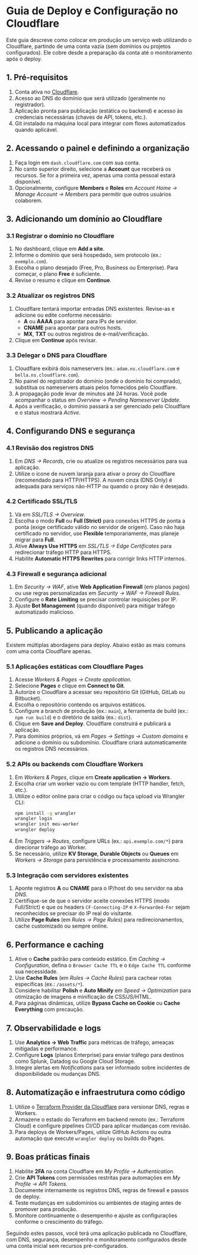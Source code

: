# Guia de Deploy e Configuração no Cloudflare

Este guia descreve como colocar em produção um serviço web utilizando o Cloudflare, partindo de uma conta vazia (sem domínios ou projetos configurados). Ele cobre desde a preparação da conta até o monitoramento após o deploy.

## 1. Pré-requisitos

1. Conta ativa no [Cloudflare](https://dash.cloudflare.com/).
2. Acesso ao DNS do domínio que será utilizado (geralmente no registrador).
3. Aplicação pronta para publicação (estática ou backend) e acesso às credenciais necessárias (chaves de API, tokens, etc.).
4. Git instalado na máquina local para integrar com flows automatizados quando aplicável.

## 2. Acessando o painel e definindo a organização

1. Faça login em `dash.cloudflare.com` com sua conta.
2. No canto superior direito, selecione a **Account** que receberá os recursos. Se for a primeira vez, apenas uma conta pessoal estará disponível.
3. Opcionalmente, configure **Members** e **Roles** em *Account Home → Manage Account → Members* para permitir que outros usuários colaborem.

## 3. Adicionando um domínio ao Cloudflare

### 3.1 Registrar o domínio no Cloudflare

1. No dashboard, clique em **Add a site**.
2. Informe o domínio que será hospedado, sem protocolo (ex.: `exemplo.com`).
3. Escolha o plano desejado (Free, Pro, Business ou Enterprise). Para começar, o plano **Free** é suficiente.
4. Revise o resumo e clique em **Continue**.

### 3.2 Atualizar os registros DNS

1. Cloudflare tentará importar entradas DNS existentes. Revise-as e adicione ou edite conforme necessário:
   - **A** ou **AAAA** para apontar para IPs de servidor.
   - **CNAME** para apontar para outros hosts.
   - **MX**, **TXT** ou outros registros de e-mail/verificação.
2. Clique em **Continue** após revisar.

### 3.3 Delegar o DNS para Cloudflare

1. Cloudflare exibirá dois nameservers (ex.: `adam.ns.cloudflare.com` e `bella.ns.cloudflare.com`).
2. No painel do registrador do domínio (onde o domínio foi comprado), substitua os nameservers atuais pelos fornecidos pelo Cloudflare.
3. A propagação pode levar de minutos até 24 horas. Você pode acompanhar o status em *Overview → Pending Nameserver Update*.
4. Após a verificação, o domínio passará a ser gerenciado pelo Cloudflare e o status mostrará *Active*.

## 4. Configurando DNS e segurança

### 4.1 Revisão dos registros DNS

1. Em *DNS → Records*, crie ou atualize os registros necessários para sua aplicação.
2. Utilize o ícone de nuvem laranja para ativar o proxy do Cloudflare (recomendado para HTTP/HTTPS). A nuvem cinza (DNS Only) é adequada para serviços não-HTTP ou quando o proxy não é desejado.

### 4.2 Certificado SSL/TLS

1. Vá em *SSL/TLS → Overview*.
2. Escolha o modo **Full** ou **Full (Strict)** para conexões HTTPS de ponta a ponta (exige certificado válido no servidor de origem). Caso não haja certificado no servidor, use **Flexible** temporariamente, mas planeje migrar para **Full**.
3. Ative **Always Use HTTPS** em *SSL/TLS → Edge Certificates* para redirecionar tráfego HTTP para HTTPS.
4. Habilite **Automatic HTTPS Rewrites** para corrigir links HTTP internos.

### 4.3 Firewall e segurança adicional

1. Em *Security → WAF*, ative **Web Application Firewall** (em planos pagos) ou use regras personalizadas em *Security → WAF → Firewall Rules*.
2. Configure o **Rate Limiting** se precisar controlar requisições por IP.
3. Ajuste **Bot Management** (quando disponível) para mitigar tráfego automatizado malicioso.

## 5. Publicando a aplicação

Existem múltiplas abordagens para deploy. Abaixo estão as mais comuns com uma conta Cloudflare apenas.

### 5.1 Aplicações estáticas com Cloudflare Pages

1. Acesse *Workers & Pages → Create application*.
2. Selecione **Pages** e clique em **Connect to Git**.
3. Autorize o Cloudflare a acessar seu repositório Git (GitHub, GitLab ou Bitbucket).
4. Escolha o repositório contendo os arquivos estáticos.
5. Configure a branch de produção (ex.: `main`), a ferramenta de build (ex.: `npm run build`) e o diretório de saída (ex.: `dist`).
6. Clique em **Save and Deploy**. Cloudflare construirá e publicará a aplicação.
7. Para domínios próprios, vá em *Pages → Settings → Custom domains* e adicione o domínio ou subdomínio. Cloudflare criará automaticamente os registros DNS necessários.

### 5.2 APIs ou backends com Cloudflare Workers

1. Em *Workers & Pages*, clique em **Create application → Workers**.
2. Escolha criar um worker vazio ou com template (HTTP handler, fetch, etc.).
3. Utilize o editor online para criar o código ou faça upload via Wrangler CLI:
   ```bash
   npm install -g wrangler
   wrangler login
   wrangler init meu-worker
   wrangler deploy
   ```
4. Em *Triggers → Routes*, configure URLs (ex.: `api.exemplo.com/*`) para direcionar tráfego ao Worker.
5. Se necessário, utilize **KV Storage**, **Durable Objects** ou **Queues** em *Workers → Storage* para persistência e processamento assíncrono.

### 5.3 Integração com servidores existentes

1. Aponte registros **A** ou **CNAME** para o IP/host do seu servidor na aba *DNS*.
2. Certifique-se de que o servidor aceite conexões HTTPS (modo Full/Strict) e que os headers `CF-Connecting-IP` e `X-Forwarded-For` sejam reconhecidos se precisar do IP real do visitante.
3. Utilize **Page Rules** (em *Rules → Page Rules*) para redirecionamentos, cache customizado ou sempre online.

## 6. Performance e caching

1. Ative o **Cache** padrão para conteúdo estático. Em *Caching → Configuration*, defina o `Browser Cache TTL` e o `Edge Cache TTL` conforme sua necessidade.
2. Use **Cache Rules** (em *Rules → Cache Rules*) para cachear rotas específicas (ex.: `/assets/*`).
3. Considere habilitar **Polish** e **Auto Minify** em *Speed → Optimization* para otimização de imagens e minificação de CSS/JS/HTML.
4. Para páginas dinâmicas, utilize **Bypass Cache on Cookie** ou **Cache Everything** com precaução.

## 7. Observabilidade e logs

1. Use **Analytics → Web Traffic** para métricas de tráfego, ameaças mitigadas e performance.
2. Configure **Logs** (planos Enterprise) para enviar tráfego para destinos como Splunk, Datadog ou Google Cloud Storage.
3. Integre alertas em *Notifications* para ser informado sobre incidentes de disponibilidade ou mudanças DNS.

## 8. Automatização e infraestrutura como código

1. Utilize o [Terraform Provider da Cloudflare](https://registry.terraform.io/providers/cloudflare/cloudflare/latest) para versionar DNS, regras e Workers.
2. Armazene o estado do Terraform em backend remoto (ex.: Terraform Cloud) e configure pipelines CI/CD para aplicar mudanças com revisão.
3. Para deploys de Workers/Pages, utilize GitHub Actions ou outra automação que execute `wrangler deploy` ou builds do Pages.

## 9. Boas práticas finais

1. Habilite **2FA** na conta Cloudflare em *My Profile → Authentication*.
2. Crie **API Tokens** com permissões restritas para automações em *My Profile → API Tokens*.
3. Documente internamente os registros DNS, regras de firewall e passos de deploy.
4. Teste mudanças em subdomínios ou ambientes de staging antes de promover para produção.
5. Monitore continuamente o desempenho e ajuste as configurações conforme o crescimento do tráfego.

Seguindo estes passos, você terá uma aplicação publicada no Cloudflare, com DNS, segurança, desempenho e monitoramento configurados desde uma conta inicial sem recursos pré-configurados.
